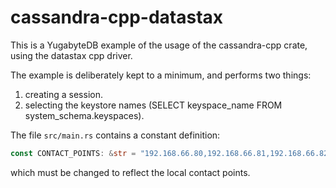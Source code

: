 # cassandra-cpp-datastax
This is a YugabyteDB example of the usage of the cassandra-cpp crate, using the datastax cpp driver.

The example is deliberately kept to a minimum, and performs two things:
1. creating a session.
2. selecting the keystore names (SELECT keyspace_name FROM system_schema.keyspaces).

The file `src/main.rs` contains a constant definition:
```rust
const CONTACT_POINTS: &str = "192.168.66.80,192.168.66.81,192.168.66.82";
```
which must be changed to reflect the local contact points.